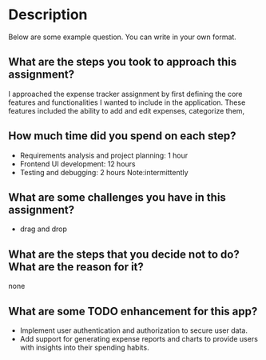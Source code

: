 # Description

Below are some example question. You can write in your own format.

## What are the steps you took to approach this assignment?

I approached the expense tracker assignment by first defining the core features and functionalities I wanted to include in the application. These features included the ability to add and edit expenses, categorize them,

## How much time did you spend on each step?

- Requirements analysis and project planning: 1 hour
- Frontend UI development: 12 hours
- Testing and debugging: 2 hours
  Note:intermittently

## What are some challenges you have in this assignment?

- drag and drop

## What are the steps that you decide not to do? What are the reason for it?

none

## What are some TODO enhancement for this app?

- Implement user authentication and authorization to secure user data.
- Add support for generating expense reports and charts to provide users with insights into their spending habits.
